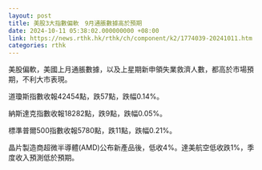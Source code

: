 ```yaml
---
layout: post
title: 美股3大指數偏軟　9月通脹數據高於預期
date: 2024-10-11 05:38:02.000000000 +08:00
link: https://news.rthk.hk/rthk/ch/component/k2/1774039-20241011.htm
categories: rthk
---
```


美股偏軟，美國上月通脹數據，以及上星期新申領失業救濟人數，都高於市場預期，不利大市表現。

道瓊斯指數收報42454點，跌57點，跌幅0.14%。

納斯達克指數收報18282點，跌9點，跌幅0.05%。

標準普爾500指數收報5780點，跌11點，跌幅0.21%。

晶片製造商超微半導體(AMD)公布新產品後，低收4%。達美航空低收跌1%，季度收入預測低於預期。
